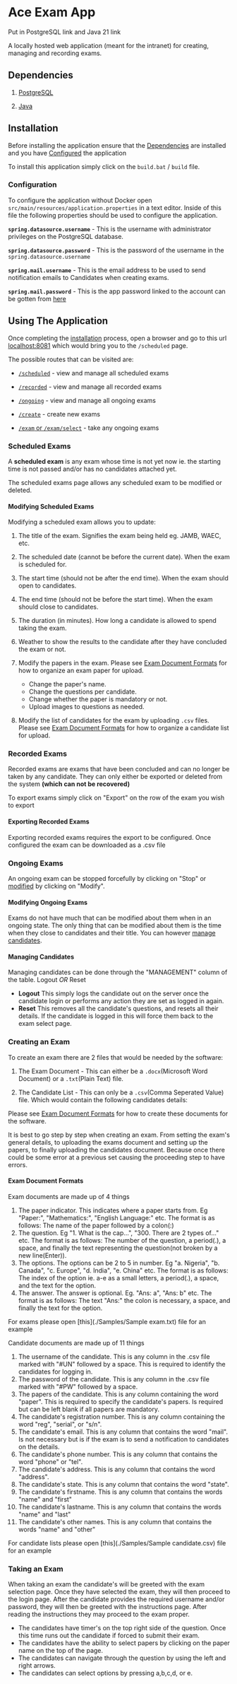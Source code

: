 # Ace Exam App

Put in PostgreSQL link and Java 21 link

A locally hosted web application (meant for the intranet) for creating, managing and recording exams.

## Dependencies

1. [PostgreSQL](https://www.postgresql.org/download/)

2. [Java](https://www.oracle.com/ng/java/technologies/downloads/)

## Installation

Before installing the application ensure that the [Dependencies](#dependencies) are installed and you have [Configured](#configuration) the application

To install this application simply click on the `build.bat` / `build` file.

### Configuration

To configure the application without Docker open `src/main/resources/application.properties` in a text editor. Inside of this file the following properties should be used to configure the application.

**`spring.datasource.username`** - This is the username with administrator privileges on the PostgreSQL database.

**`spring.datasource.password`** - This is the password of the username in the `spring.datasource.username`

**`spring.mail.username`** - This is the email address to be used to send notification emails to Candidates when creating exams.

**`spring.mail.password`** - This is the app password linked to the account can be gotten from [here](https://myaccount.google.com/apppasswords)

## Using The Application

Once completing the [installation](#installation) process, open a browser and go to this url [localhost:8081](http://localhost:8081) which would bring you to the `/scheduled` page.

The possible routes that can be visited are:

* [`/scheduled`](#scheduled-exams) - view and manage all scheduled exams

* [`/recorded`](#recorded-exams) - view and manage all recorded exams

* [`/ongoing`](#ongoing-exams) - view and manage all ongoing exams

* [`/create`](#creating-an-exam) - create new exams

* [`/exam` or `/exam/select`](#taking-an-exam) - take any ongoing exams

### Scheduled Exams

A **scheduled exam** is any exam whose time is not yet now ie. the starting time is not passed and/or has no candidates attached yet.

The scheduled exams page allows any scheduled exam to be modified or deleted.

#### Modifying Scheduled Exams

Modifying a scheduled exam allows you to update:

1. The title of the exam. Signifies the exam being held eg. JAMB, WAEC, etc.

2. The scheduled date (cannot be before the current date). When the exam is scheduled for.

3. The start time (should not be after the end time). When the exam should open to candidates.

4. The end time (should not be before the start time). When the exam should close to candidates.

5. The duration (in minutes). How long a candidate is allowed to spend taking the exam.

6. Weather to show the results to the candidate after they have concluded the exam or not.

7. Modify the papers in the exam. Please see [Exam Document Formats](#exam-document-formats) for how to organize an exam paper for upload.
    
    * Change the paper's name.
    * Change the questions per candidate.
    * Change whether the paper is mandatory or not.
    * Upload images to questions as needed.

8. Modify the list of candidates for the exam by uploading `.csv` files. Please see [Exam Document Formats](#exam-document-formats) for how to organize a candidate list for upload.

### Recorded Exams

Recorded exams are exams that have been concluded and can no longer be taken by any candidate. They can only either be exported or deleted from the system **(which can not be recovered)**

To export exams simply click on "Export" on the row of the exam you wish to export

#### Exporting Recorded Exams

Exporting recorded exams requires the export to be configured. Once configured the exam can be downloaded as a .csv file

### Ongoing Exams

An ongoing exam can be stopped forcefully by clicking on "Stop" or [modified](#modifying-ongoing-exams) by clicking on "Modify".

#### Modifying Ongoing Exams

Exams do not have much that can be modified about them when in an ongoing state. The only thing that can be modified about them is the time when they close to candidates and their title.
You can however [manage candidates](#managing-candidates).

#### Managing Candidates

Managing candidates can be done through the "MANAGEMENT" column of the table. Logout _OR_ Reset

- **Logout** This simply logs the candidate out on the server once the candidate login or performs any action they are set as logged in again.
- **Reset** This removes all the candidate's questions, and resets all their details. If the candidate is logged in this will force them back to the exam select page.

### Creating an Exam

To create an exam there are 2 files that would be needed by the software:

1. The Exam Document - This can either be a `.docx`(Microsoft Word Document) or a `.txt`(Plain Text) file.

2. The Candidate List - This can only be a `.csv`(Comma Seperated Value) file. Which would contain the following candidates details:

Please see [Exam Document Formats](#exam-document-formats) for how to create these documents for the software.

It is best to go step by step when creating an exam. From setting the exam's general details, to uploading the exams document and setting up the papers, to finally uploading the candidates document.
Because once there could be some error at a previous set causing the proceeding step to have errors.

#### Exam Document Formats

Exam documents are made up of 4 things

1. The paper indicator. This indicates where a paper starts from. Eg "Paper:", "Mathematics:", "English Language:" etc. The format is as follows: The name of the paper followed by a colon(:)
2. The question. Eg "1. What is the cap...", "300. There are 2 types of..." etc. The format is as follows: The number of the question, a period(.), a space, and finally the text representing the question(not broken by a new line(Enter)).
3. The options. The options can be 2 to 5 in number. Eg "a. Nigeria", "b. Canada", "c. Europe", "d. India", "e. China" etc. The format is as follows: The index of the option ie. a-e as a small letters, a period(.), a space, and the text for the option.
4. The answer. The answer is optional. Eg. "Ans: a", "Ans: b" etc. The format is as follows: The text "Ans:" the colon is necessary, a space, and finally the text for the option.

For exams please open [this](./Samples/Sample exam.txt) file for an example

Candidate documents are made up of 11 things

1. The username of the candidate. This is any column in the .csv file marked with "#UN" followed by a space. This is required to identify the candidates for logging in.
2. The password of the candidate. This is any column in the .csv file marked with "#PW" followed by a space.
3. The papers of the candidate. This is any column containing the word "paper". This is required to specify the candidate's papers. Is required but can be left blank if all papers are mandatory.
4. The candidate's registration number. This is any column containing the word "reg", "serial", or "s/n".
5. The candidate's email. This is any column that contains the word "mail". Is not necessary but is if the exam is to send a notification to candidates on the details.
6. The candidate's phone number. This is any column that contains the word "phone" or "tel".
7. The candidate's address. This is any column that contains the word "address".
8. The candidate's state. This is any column that contains the word "state".
9. The candidate's firstname. This is any column that contains the words "name" and "first"
10. The candidate's lastname. This is any column that contains the words "name" and "last"
11. The candidate's other names. This is any column that contains the words "name" and "other"

For candidate lists please open [this](./Samples/Sample candidate.csv) file for an example

### Taking an Exam

When taking an exam the candidate's will be greeted with the exam selection page. Once they have selected the exam, they will then proceed to the login page.
After the candidate provides the required username and/or password, they will then be greeted with the instructions page. After reading the instructions they may proceed to the exam proper.

- The candidates have timer's on the top right side of the question. Once this time runs out the candidate if forced to submit their exam.
- The candidates have the ability to select papers by clicking on the paper name on the top of the page.
- The candidates can navigate through the question by using the left and right arrows.
- The candidates can select options by pressing a,b,c,d, or e.
